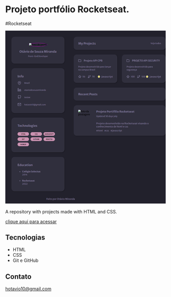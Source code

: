 # Projeto portfólio Rocketseat.
#Rocketseat 


![preview](./github/preview.png)



A repository with projects made with HTML and CSS.

[clique aqui para acessar](https://https://hotavio10.github.io/Projeto-Portf-lio-Rocketseat/)

## Tecnologias

- HTML
- CSS
- Git e GitHub

## Contato

hotavio10@gmail.com
